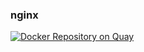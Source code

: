 ### nginx
[![Docker Repository on Quay](https://quay.io/repository/bukowwp/nginx/status "Docker Repository on Quay")](https://quay.io/repository/bukowwp/nginx)
